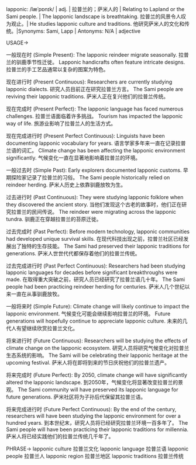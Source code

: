 lapponic: /læˈpɒnɪk/ | adj. | 拉普兰的；萨米人的 | Relating to Lapland or the Sami people. |  The lapponic landscape is breathtaking. 拉普兰的风景令人叹为观止。|  He studies lapponic culture and traditions. 他研究萨米人的文化和传统。|Synonyms: Sami, Lapp | Antonyms: N/A | adjective


USAGE->

一般现在时 (Simple Present):
The lapponic reindeer migrate seasonally. 拉普兰的驯鹿季节性迁徙。
Lapponic handicrafts often feature intricate designs.  拉普兰的手工艺品通常以复杂的图案为特色。

现在进行时 (Present Continuous):
Researchers are currently studying lapponic dialects. 研究人员目前正在研究拉普兰方言。
The Sami people are reviving their lapponic traditions. 萨米人正在复兴他们的拉普兰传统。

现在完成时 (Present Perfect):
The lapponic language has faced numerous challenges. 拉普兰语面临着许多挑战。
Tourism has impacted the lapponic way of life. 旅游业影响了拉普兰人的生活方式。

现在完成进行时 (Present Perfect Continuous):
Linguists have been documenting lapponic vocabulary for years. 语言学家多年来一直在记录拉普兰语的词汇。
Climate change has been affecting the lapponic environment significantly. 气候变化一直在显著地影响着拉普兰的环境。

一般过去时 (Simple Past):
Early explorers documented lapponic customs. 早期探险家记录了拉普兰的习俗。
The Sami people historically relied on reindeer herding. 萨米人历史上依靠驯鹿放牧为生。

过去进行时 (Past Continuous):
They were studying lapponic folklore when they discovered the ancient story.  当他们发现这个古老的故事时，他们正在研究拉普兰的民间传说。
The reindeer were migrating across the lapponic tundra. 驯鹿正在穿越拉普兰的苔原迁徙。

过去完成时 (Past Perfect):
Before modern technology, lapponic communities had developed unique survival skills. 在现代科技出现之前，拉普兰社区已经发展出了独特的生存技能。
The Sami had preserved their lapponic traditions for generations. 萨米人世世代代都保存着他们的拉普兰传统。

过去完成进行时 (Past Perfect Continuous):
Researchers had been studying lapponic languages for decades before significant breakthroughs were made. 在取得重大突破之前，研究人员已经研究了拉普兰语几十年。
The Sami people had been practicing reindeer herding for centuries. 萨米人几个世纪以来一直在从事驯鹿放牧。

一般将来时 (Simple Future):
Climate change will likely continue to impact the lapponic environment. 气候变化可能会继续影响拉普兰的环境。
Future generations will hopefully continue to appreciate lapponic culture.  未来的几代人有望继续欣赏拉普兰文化。


将来进行时 (Future Continuous):
Researchers will be studying the effects of climate change on the lapponic ecosystem. 研究人员将研究气候变化对拉普兰生态系统的影响。
The Sami will be celebrating their lapponic heritage at the upcoming festival. 萨米人将在即将到来的节日庆祝他们的拉普兰遗产。


将来完成时 (Future Perfect):
By 2050, climate change will have significantly altered the lapponic landscape. 到2050年，气候变化将显著改变拉普兰的景观。
The Sami community will have preserved its lapponic language for future generations.  萨米社区将为子孙后代保留其拉普兰语。


将来完成进行时 (Future Perfect Continuous):
By the end of the century, researchers will have been studying the lapponic environment for over a hundred years. 到本世纪末，研究人员将已经研究拉普兰环境一百多年了。
The Sami people will have been practicing their lapponic traditions for millennia. 萨米人将已经实践他们的拉普兰传统几千年了。



PHRASE->
lapponic culture 拉普兰文化
lapponic language 拉普兰语
lapponic people 拉普兰人
lapponic region 拉普兰地区
lapponic traditions 拉普兰传统
